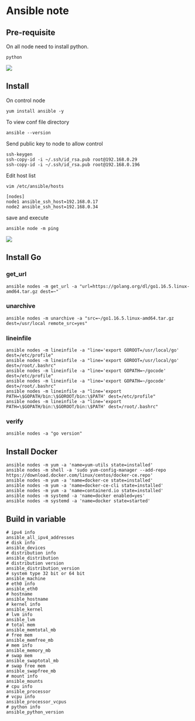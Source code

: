 # Ansible note
## Pre-requisite
On all node need to install python.
```shell=
python
```
![](https://i.imgur.com/SaWIIWx.png)
## Install
On control node
```shell=
yum install ansible -y
```
To view conf file directory
```shell=
ansible --version
```
Send public key to node to allow control
```shell=
ssh-keygen
ssh-copy-id -i ~/.ssh/id_rsa.pub root@192.168.0.29
ssh-copy-id -i ~/.ssh/id_rsa.pub root@192.168.0.196
```
Edit host list
```shell=
vim /etc/ansible/hosts

[nodes]
node1 ansible_ssh_host=192.168.0.17
node2 ansible_ssh_host=192.168.0.34
```
save and execute
```shell=
ansible node -m ping
```
![](https://i.imgur.com/QPcPSsU.png)
## Install Go

### get_url
```shell=
ansible nodes -m get_url -a "url=https://golang.org/dl/go1.16.5.linux-amd64.tar.gz dest=~"
```
### unarchive
```shell=
ansible nodes -m unarchive -a "src=~/go1.16.5.linux-amd64.tar.gz dest=/usr/local remote_src=yes"
```
### lineinfile
```shell=
ansible nodes -m lineinfile -a "line='export GOROOT=/usr/local/go' dest=/etc/profile"
ansible nodes -m lineinfile -a "line='export GOROOT=/usr/local/go' dest=/root/.bashrc"
ansible nodes -m lineinfile -a "line='export GOPATH=~/gocode' dest=/etc/profile"
ansible nodes -m lineinfile -a "line='export GOPATH=~/gocode' dest=/root/.bashrc"
ansible nodes -m lineinfile -a "line='export PATH=\$GOPATH/bin:\$GOROOT/bin:\$PATH' dest=/etc/profile"
ansible nodes -m lineinfile -a "line='export PATH=\$GOPATH/bin:\$GOROOT/bin:\$PATH' dest=/root/.bashrc"
```
### verify
```shell=
ansible nodes -a "go version"
```

## Install Docker
```shell=
ansible nodes -m yum -a 'name=yum-utils state=installed'
ansible nodes -m shell -a 'sudo yum-config-manager --add-repo https://download.docker.com/linux/centos/docker-ce.repo'
ansible nodes -m yum -a 'name=docker-ce state=installed'
ansible nodes -m yum -a 'name=docker-ce-cli state=installed'
ansible nodes -m yum -a 'name=containerd.io state=installed'
ansible nodes -m systemd -a 'name=docker enabled=yes'
ansible nodes -m systemd -a 'name=docker state=started'
```
## Build in variable
```shell=
# ipv4 info
ansible_all_ipv4_addresses
# disk info
ansible_devices
# distribution info
ansible_distribution
# distribution version
ansible_distribution_version
# system type 32 bit or 64 bit
ansible_machine
# eth0 info
ansible_eth0
# hostname
ansible_hostname
# kernel info
ansible_kernel
# lvm info
ansible_lvm
# total mem
ansible_memtotal_mb
# free mem
ansible_memfree_mb
# mem info
ansible_memory_mb
# swap mem
ansible_swaptotal_mb
# swap free mem
ansible_swapfree_mb
# mount info
ansible_mounts
# cpu info
ansible_processor
# vcpu info
ansible_processor_vcpus
# python info
ansible_python_version
```
